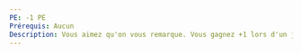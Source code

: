 ```yaml
---
PE: -1 PE
Prérequis: Aucun
Description: Vous aimez qu'on vous remarque. Vous gagnez +1 lors d'un jet contenant le Coeur.
---
```

